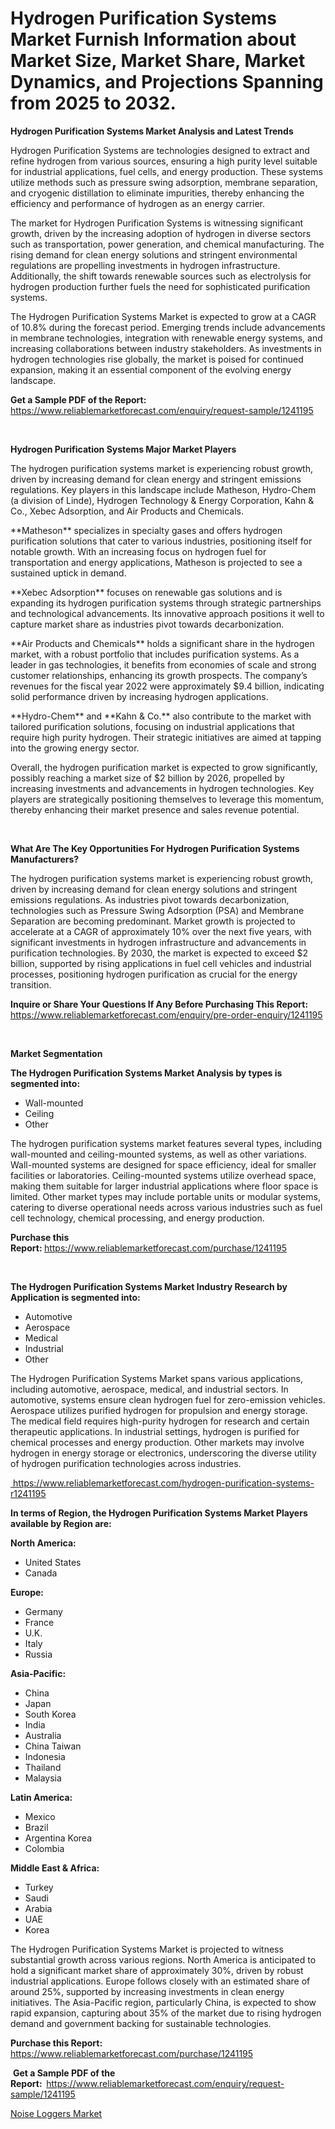 <p><h1>Hydrogen Purification Systems Market Furnish Information about Market Size, Market Share, Market Dynamics, and Projections Spanning from 2025 to 2032.</h1></p><p><strong>Hydrogen Purification Systems Market Analysis and Latest Trends</strong></p>
<p><p>Hydrogen Purification Systems are technologies designed to extract and refine hydrogen from various sources, ensuring a high purity level suitable for industrial applications, fuel cells, and energy production. These systems utilize methods such as pressure swing adsorption, membrane separation, and cryogenic distillation to eliminate impurities, thereby enhancing the efficiency and performance of hydrogen as an energy carrier.</p><p>The market for Hydrogen Purification Systems is witnessing significant growth, driven by the increasing adoption of hydrogen in diverse sectors such as transportation, power generation, and chemical manufacturing. The rising demand for clean energy solutions and stringent environmental regulations are propelling investments in hydrogen infrastructure. Additionally, the shift towards renewable sources such as electrolysis for hydrogen production further fuels the need for sophisticated purification systems.</p><p>The Hydrogen Purification Systems Market is expected to grow at a CAGR of 10.8% during the forecast period. Emerging trends include advancements in membrane technologies, integration with renewable energy systems, and increasing collaborations between industry stakeholders. As investments in hydrogen technologies rise globally, the market is poised for continued expansion, making it an essential component of the evolving energy landscape.</p></p>
<p><strong>Get a Sample PDF of the Report:&nbsp;</strong> <a href="https://www.reliablemarketforecast.com/enquiry/request-sample/1241195?utm_campaign=1102&utm_medium=2&utm_source=Github&utm_content=ia&utm_term=22022025&utm_id=hydrogen-purification-systems">https://www.reliablemarketforecast.com/enquiry/request-sample/1241195</a></p>
<p>&nbsp;</p>
<p><strong>Hydrogen Purification Systems Major Market Players</strong></p>
<p><p>The hydrogen purification systems market is experiencing robust growth, driven by increasing demand for clean energy and stringent emissions regulations. Key players in this landscape include Matheson, Hydro-Chem (a division of Linde), Hydrogen Technology & Energy Corporation, Kahn & Co., Xebec Adsorption, and Air Products and Chemicals.</p><p>**Matheson** specializes in specialty gases and offers hydrogen purification solutions that cater to various industries, positioning itself for notable growth. With an increasing focus on hydrogen fuel for transportation and energy applications, Matheson is projected to see a sustained uptick in demand.</p><p>**Xebec Adsorption** focuses on renewable gas solutions and is expanding its hydrogen purification systems through strategic partnerships and technological advancements. Its innovative approach positions it well to capture market share as industries pivot towards decarbonization.</p><p>**Air Products and Chemicals** holds a significant share in the hydrogen market, with a robust portfolio that includes purification systems. As a leader in gas technologies, it benefits from economies of scale and strong customer relationships, enhancing its growth prospects. The company’s revenues for the fiscal year 2022 were approximately $9.4 billion, indicating solid performance driven by increasing hydrogen applications.</p><p>**Hydro-Chem** and **Kahn & Co.** also contribute to the market with tailored purification solutions, focusing on industrial applications that require high purity hydrogen. Their strategic initiatives are aimed at tapping into the growing energy sector.</p><p>Overall, the hydrogen purification market is expected to grow significantly, possibly reaching a market size of $2 billion by 2026, propelled by increasing investments and advancements in hydrogen technologies. Key players are strategically positioning themselves to leverage this momentum, thereby enhancing their market presence and sales revenue potential.</p></p>
<p>&nbsp;</p>
<p><strong>What Are The Key Opportunities For Hydrogen Purification Systems Manufacturers?</strong></p>
<p><p>The hydrogen purification systems market is experiencing robust growth, driven by increasing demand for clean energy solutions and stringent emissions regulations. As industries pivot towards decarbonization, technologies such as Pressure Swing Adsorption (PSA) and Membrane Separation are becoming predominant. Market growth is projected to accelerate at a CAGR of approximately 10% over the next five years, with significant investments in hydrogen infrastructure and advancements in purification technologies. By 2030, the market is expected to exceed $2 billion, supported by rising applications in fuel cell vehicles and industrial processes, positioning hydrogen purification as crucial for the energy transition.</p></p>
<p><strong>Inquire or Share Your Questions If Any Before Purchasing This Report:</strong> <a href="https://www.reliablemarketforecast.com/enquiry/pre-order-enquiry/1241195?utm_campaign=1102&utm_medium=2&utm_source=Github&utm_content=ia&utm_term=22022025&utm_id=hydrogen-purification-systems">https://www.reliablemarketforecast.com/enquiry/pre-order-enquiry/1241195</a></p>
<p>&nbsp;</p>
<p><strong>Market Segmentation</strong></p>
<p><strong>The Hydrogen Purification Systems Market Analysis by types is segmented into:</strong></p>
<p><ul><li>Wall-mounted</li><li>Ceiling</li><li>Other</li></ul></p>
<p><p>The hydrogen purification systems market features several types, including wall-mounted and ceiling-mounted systems, as well as other variations. Wall-mounted systems are designed for space efficiency, ideal for smaller facilities or laboratories. Ceiling-mounted systems utilize overhead space, making them suitable for larger industrial applications where floor space is limited. Other market types may include portable units or modular systems, catering to diverse operational needs across various industries such as fuel cell technology, chemical processing, and energy production.</p></p>
<p><strong>Purchase this Report:&nbsp;</strong><a href="https://www.reliablemarketforecast.com/purchase/1241195?utm_campaign=1102&utm_medium=2&utm_source=Github&utm_content=ia&utm_term=22022025&utm_id=hydrogen-purification-systems">https://www.reliablemarketforecast.com/purchase/1241195</a></p>
<p>&nbsp;</p>
<p><strong>The Hydrogen Purification Systems Market Industry Research by Application is segmented into:</strong></p>
<p><ul><li>Automotive</li><li>Aerospace</li><li>Medical</li><li>Industrial</li><li>Other</li></ul></p>
<p><p>The Hydrogen Purification Systems Market spans various applications, including automotive, aerospace, medical, and industrial sectors. In automotive, systems ensure clean hydrogen fuel for zero-emission vehicles. Aerospace utilizes purified hydrogen for propulsion and energy storage. The medical field requires high-purity hydrogen for research and certain therapeutic applications. In industrial settings, hydrogen is purified for chemical processes and energy production. Other markets may involve hydrogen in energy storage or electronics, underscoring the diverse utility of hydrogen purification technologies across industries.</p></p>
<p><a href="https://www.reliablemarketforecast.com/hydrogen-purification-systems-r1241195?utm_campaign=1102&utm_medium=2&utm_source=Github&utm_content=ia&utm_term=22022025&utm_id=hydrogen-purification-systems">&nbsp;https://www.reliablemarketforecast.com/hydrogen-purification-systems-r1241195</a></p>
<p><strong>In terms of Region, the Hydrogen Purification Systems Market Players available by Region are:</strong></p>
<p>
    <p> <strong> North America: </strong>
        <ul>
            <li>United States</li>
            <li>Canada</li>
        </ul>
        </p> 
    <p> <strong> Europe: </strong>
        <ul>
            <li>Germany</li>
            <li>France</li>
            <li>U.K.</li>
            <li>Italy</li>
            <li>Russia</li>
        </ul>
        </p> 
    <p> <strong> Asia-Pacific: </strong>
        <ul>
            <li>China</li>
            <li>Japan</li>
            <li>South Korea</li>
            <li>India</li>
            <li>Australia</li>
            <li>China Taiwan</li>
            <li>Indonesia</li>
            <li>Thailand</li>
            <li>Malaysia</li>
        </ul>
        </p> 
    <p> <strong> Latin America: </strong>
        <ul>
            <li>Mexico</li>
            <li>Brazil</li>
            <li>Argentina Korea</li>
            <li>Colombia</li>
        </ul>
        </p> 
    <p> <strong> Middle East & Africa: </strong>
        <ul>
            <li>Turkey</li>
            <li>Saudi</li>
            <li>Arabia</li>
            <li>UAE</li>
            <li>Korea</li>
        </ul>
    </p>
    </p>
<p><p>The Hydrogen Purification Systems Market is projected to witness substantial growth across various regions. North America is anticipated to hold a significant market share of approximately 30%, driven by robust industrial applications. Europe follows closely with an estimated share of around 25%, supported by increasing investments in clean energy initiatives. The Asia-Pacific region, particularly China, is expected to show rapid expansion, capturing about 35% of the market due to rising hydrogen demand and government backing for sustainable technologies.</p></p>
<p><strong>Purchase this Report: </strong><a href="https://www.reliablemarketforecast.com/purchase/1241195?utm_campaign=1102&utm_medium=2&utm_source=Github&utm_content=ia&utm_term=22022025&utm_id=hydrogen-purification-systems">https://www.reliablemarketforecast.com/purchase/1241195</a></p>
<p>&nbsp;<strong>Get a Sample PDF of the Report:&nbsp;&nbsp;</strong><a href="https://www.reliablemarketforecast.com/enquiry/request-sample/1241195?utm_campaign=1102&utm_medium=2&utm_source=Github&utm_content=ia&utm_term=22022025&utm_id=hydrogen-purification-systems">https://www.reliablemarketforecast.com/enquiry/request-sample/1241195</a></p>
<p><strong></strong></p>
<p><p><a href="https://github.com/vimar16th/Market-Research-Report-List-7/blob/main/noise-loggers-market.md?utm_campaign=1102&utm_medium=2&utm_source=Github&utm_content=ia&utm_term=22022025&utm_id=hydrogen-purification-systems">Noise Loggers Market</a></p></p>